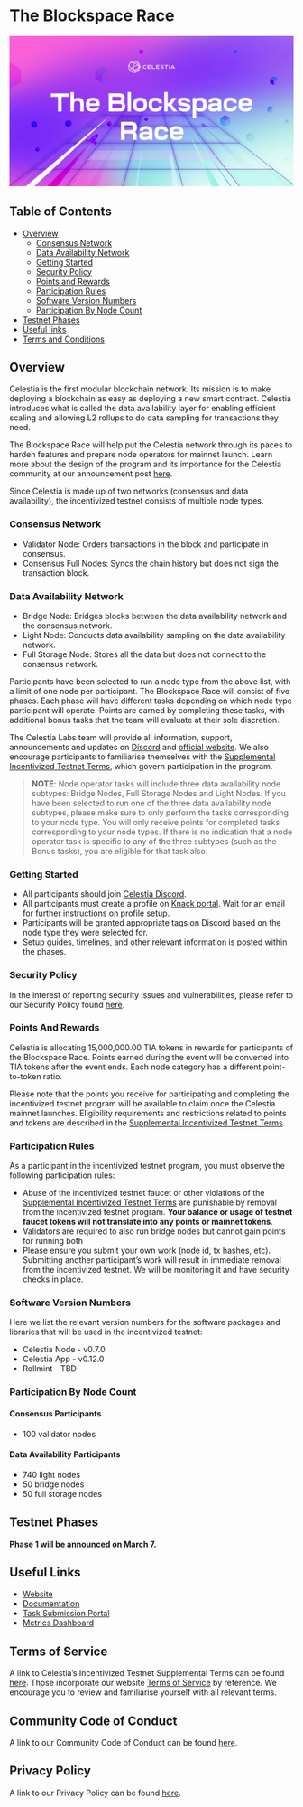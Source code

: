 # The Blockspace Race

![Banner](/img/blockspace_race.jpg)

## Table of Contents

* [Overview](#overview)
  * [Consensus Network](#consensus-network)
  * [Data Availability Network](#data-availability-network)
  * [Getting Started](#getting-started)
  * [Security Policy](#security-policy)
  * [Points and Rewards](#points-and-rewards)
  * [Participation Rules](#participation-rules)
  * [Software Version Numbers](#software-version-numbers)
  * [Participation By Node Count](#participation-by-node-count)
* [Testnet Phases](#testnet-phases)
* [Useful links](#useful-links)
* [Terms and Conditions](#terms-and-conditions)

## Overview

Celestia is the first modular blockchain network. Its mission is
to make deploying a blockchain as easy as deploying a new smart
contract. Celestia introduces what is called the data availability
layer for enabling efficient scaling and allowing L2 rollups to
do data sampling for transactions they need.

The Blockspace Race will help put the Celestia network through its
paces to harden features and prepare node operators for mainnet launch.
Learn more about the design of the program and its importance for the
Celestia community at our announcement post [here](https://blog.celestia.org/the-blockspace-race/).

Since Celestia is made up of two networks (consensus and data
availability), the incentivized testnet consists of multiple node types.

### Consensus Network

* Validator Node: Orders transactions in the block and participate
  in consensus.
* Consensus Full Nodes: Syncs the chain history but does not sign
  the transaction block.

### Data Availability Network

* Bridge Node: Bridges blocks between the data availability network
  and the consensus network.
* Light Node: Conducts data availability sampling on the data
  availability network.
* Full Storage Node: Stores all the data but does not connect to
  the consensus network.

Participants have been selected to run a node type from the above
list, with a limit of one node per participant. The Blockspace Race
will consist of five phases. Each phase will have different tasks
depending on which node type participant will operate. Points are earned
by completing these tasks, with additional bonus tasks that the team
will evaluate at their sole discretion.

The Celestia Labs team will provide all information, support,
announcements and updates on [Discord](https://discord.com/invite/YsnTPcSfWQ)
and [official website](https://celestia.org). We also encourage
participants to familiarise themselves with the [Supplemental Incentivized
Testnet Terms](https://docs.celestia.org/community/itn-tos/), which
govern participation in the program.

> **NOTE**: Node operator tasks will include three data availability node subtypes:
  Bridge Nodes, Full Storage Nodes and Light Nodes. If you have been selected
  to run one of the three data availability node subtypes, please make sure
  to only perform the tasks corresponding to your node type. You will only
  receive points for completed tasks corresponding to your node types.
  If there is no indication that a node operator task is specific to any
  of the three subtypes (such as the Bonus tasks), you are eligible for
  that task also.

### Getting Started

* All participants should join [Celestia Discord](https://discord.gg/celestiacommunity).
* All participants must create a profile on [Knack portal](https://www.knack.com/).
  Wait for an email for further instructions on profile setup.
* Participants will be granted appropriate tags on Discord based on the
  node type they were selected for.
* Setup guides, timelines, and other relevant information is posted within the phases.

### Security Policy

In the interest of reporting security issues and vulnerabilities, please
refer to our Security Policy found [here](https://blog.celestia.org/the-blockspace-race/).

### Points And Rewards

Celestia is allocating 15,000,000.00 TIA tokens in rewards for
participants of the Blockspace Race. Points earned during the event
will be converted into TIA tokens after the event ends. Each node
category has a different point-to-token ratio.

Please note that the points you receive for participating and
completing the incentivized testnet program will be available to
claim once the Celestia mainnet launches. Eligibility requirements
and restrictions related to points and tokens are described in
the [Supplemental Incentivized Testnet Terms](https://docs.celestia.org/community/itn-tos/).

### Participation Rules

As a participant in the incentivized testnet program, you must observe the following
participation rules:

* Abuse of the incentivized testnet faucet or other violations of
  the [Supplemental Incentivized Testnet Terms](https://docs.celestia.org/community/itn-tos/)
  are punishable by removal from the incentivized testnet program.
  **Your balance or usage of testnet faucet tokens will not translate
  into any points or mainnet tokens**.
* Validators are required to also run bridge nodes but cannot gain
  points for running both
* Please ensure you submit your own work (node id, tx hashes, etc).
  Submitting another participant’s work will result in immediate removal
  from the incentivized testnet. We will be monitoring it and have security
  checks in place.

### Software Version Numbers

Here we list the relevant version numbers for the software packages and libraries
that will be used in the incentivized testnet:

* Celestia Node - v0.7.0
* Celestia App - v0.12.0
* Rollmint - TBD

### Participation By Node Count

#### Consensus Participants

* 100 validator nodes

#### Data Availability Participants

* 740 light nodes
* 50 bridge nodes
* 50 full storage nodes

## Testnet Phases

**Phase 1 will be announced on March 7.**

## Useful Links

* [Website](https://celestia.org/)
* [Documentation](https://docs.celestia.org/)
* [Task Submission Portal](https://www.knack.com/)
* [Metrics Dashboard](https://tiascan.com)

## Terms of Service

A link to Celestia’s Incentivized Testnet Supplemental Terms can be found
[here](https://docs.celestia.org/community/itn-tos/). Those incorporate
our website [Terms of Service](https://celestia.org/tos/) by reference.
We encourage you to review and familiarise yourself with all relevant terms.

## Community Code of Conduct

A link to our Community Code of Conduct can be found [here](https://docs.celestia.org/community/coc/).

## Privacy Policy

A link to our Privacy Policy can be found [here](https://celestia.org/privacy/).
